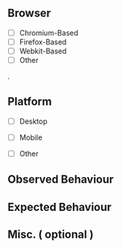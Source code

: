 
## Browser

- [ ] Chromium-Based
- [ ] Firefox-Based
- [ ] Webkit-Based
- [ ] Other

<!-- Name and Version -->.

## Platform

- [ ] Desktop
- [ ] Mobile
- [ ] Other


## Observed Behaviour

<!-- TODO -->


## Expected Behaviour

<!-- TODO -->


## Misc. ( optional )

<!-- Screen Shots / Console Logs / Network Requests / Anything else Relevant -->